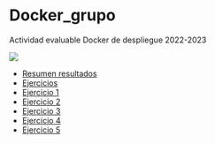 # Docker_grupo
Actividad evaluable Docker de despliegue 2022-2023
<!DOCTYPE html>
<html lang="en">
<head>
    <meta charset="UTF-8">
    <meta http-equiv="X-UA-Compatible" content="IE=edge">
    <meta name="viewport" content="width=device-width, initial-scale=1.0">
</head>
<body>
    <img src="https://www.nocountryforgeeks.com/assets/images/posts/2019-07-06-contenerizacion-de-aplicaciones-en-docker/header.png">
    <ul>
        <li><a href="ProyectoDocker.md"> Resumen resultados </a></li>
        <li><a href="EJERCICIOS"> Ejercicios </a></li>
        <li><a href="EJERCICIOS/EJERCICIO%201/EJERCICIO1.md"> Ejercicio 1 </a></li>
        <li><a href="EJERCICIOS/EJERCICIO%202/Ejercicio2.md"> Ejercicio 2 </a></li>
        <li><a href="EJERCICIOS/EJERCICIO%203/Ejercicios%20Docker%20Grupo.md"> Ejercicio 3 </a></li>
        <li><a href="EJERCICIOS/EJERCICIO%204/EJERCICIO4.md"> Ejercicio 4 </a></li>
        <li><a href="EJERCICIOS/EJERCICIO%205/Ejercicios%20Docker%20Grupo5.md"> Ejercicio 5 </a></li>
 </ul>
</body>
</html>
